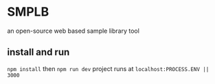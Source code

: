 # SMPLB

an open-source web based sample library tool

## install and run

`npm install` then `npm run dev`
project runs at `localhost:PROCESS.ENV || 3000`
